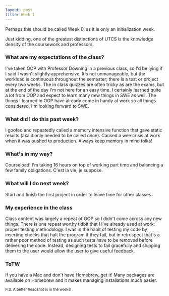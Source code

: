 ```yaml
---
layout: post
title: Week 1
---
```


Perhaps this should be called Week 0, as it is only an initialization week.

Just kidding, one of the greatest distinctions of UTCS is the knowledge density of the coursework and professors. 

### What are my expectations of the class?

I've taken OOP with Professor Downing in a previous class, so I'd be lying if I said I wasn't slightly apprehensive. It's not unmanageable, but the workload is continuous throughout the semester; there is a test or project every two weeks. The in class quizzes are often tricky as are the exams, but at the end of the day I'm not here for an easy time. I certainly learned quite a lot from OOP and expect to learn many new things in SWE as well. The things I learned in OOP have already come in handy at work so all things considered, I'm looking forward to SWE.

### What did I do this past week?

I goofed and repeatedly called a memory intensive function that gave static results (aka it only needed to be called once). Caused a wee crisis at work when it was pushed to production. Always keep memory in mind folks!

### What's in my way?

Courseload! I'm taking 16 hours on top of working part time and balancing a few family obligations. C'est la vie, je suppose.

### What will I do next week?

Start and finish the first project in order to leave time for other classes.

### My experience in the class

Class content was largely a repeat of OOP so I didn't come across any new things. There is one repeat worthy tidbit that I I've already used at work: proper testing methodology. I was in the habit of testing my code by inserting checks that halt the program if they fail, but in retrospect that's a rather poor method of testing as such tests have to be removed before delivering the code. Instead, designing tests to fail gracefully and shipping them to the user would allow the user to give useful feedback. 


### ToTW

If you have a Mac and don't have [Homebrew](https://brew.sh), get it! Many packages are available on Homebrew and it makes managing installations much easier.


<sup>P.S. A better headshot is in the works!</sup>
